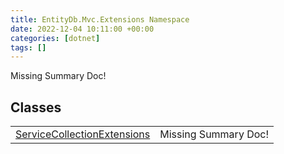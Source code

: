 ```yaml
---
title: EntityDb.Mvc.Extensions Namespace
date: 2022-12-04 10:11:00 +00:00
categories: [dotnet]
tags: []
---
```


Missing Summary Doc!
## Classes
<table><tr><td><!--/posts/dotnet-entitydb-mvc-extensions-servicecollectionextensions--><a href='#'>ServiceCollectionExtensions</a></td><td>Missing Summary Doc!</td></tr></table>
